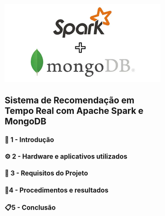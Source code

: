 ![introdução](./assets/Intro.png)

# Sistema de Recomendação em Tempo Real com Apache Spark e MongoDB

## 🚀 1 - Introdução 



## ⚙️ 2 - Hardware e aplicativos utilizados


                            
## 📖 3 - Requisitos do Projeto 



## 📝4 - Procedimentos e resultados



## 📋5 - Conclusão

